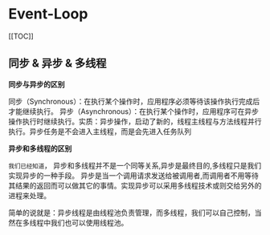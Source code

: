 # Event-Loop 

[[TOC]]


## 同步 & 异步 & 多线程
**同步与异步的区别**

同步（Synchronous）：在执行某个操作时，应用程序必须等待该操作执行完成后才能继续执行。
异步（Asynchronous）：在执行某个操作时，应用程序可在异步操作执行时继续执行。实质：异步操作，启动了新的，线程主线程与方法线程并行执行。异步任务是不会进入主线程，而是会先进入任务队列

**异步和多线程的区别**

`我们已经知道`， 异步和多线程并不是一个同等关系,异步是最终目的,多线程只是我们实现异步的一种手段。 异步是当一个调用请求发送给被调用者,而调用者不用等待其结果的返回而可以做其它的事情。实现异步可以采用多线程技术或则交给另外的进程来处理。

简单的说就是：异步线程是由线程池负责管理，而多线程，我们可以自己控制，当然在多线程中我们也可以使用线程池。
```js
```